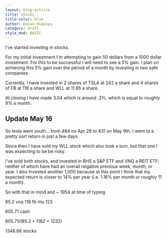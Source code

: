 ```yaml
---
layout: blog-article
title: Stocks
title-color: blue  
author: Devan Huapaya
category: draft
style_mod: BASIC
---
```


I've started investing in stocks.

For my initial investment I'm attempting to gain 50 dollars from a 1000 dollar
investment. For this to be successful I will need to see a 5% gain. I plan on
achieving this 5% gain over the period of a month by investing in two safe companies.

Currently, I have invested in 2 shares of TSLA at 242 a share and 4 shares of FB
 at 116 a share and WLL at 11.85 a share.

At closing I have made 3.04 which is around .3%. which is equal to roughly 9% a month.

## Update May 16

So tesla went south... from 484 on Apr 29 to 431 on May 9th. I went to a
pretty sort return in just a few days.

Since then I have sold my WLL stock which also took a turn, but that one I was
expecting to be be risky.

I've sold both stocks, and invested in RHS a S&P ETF and VNQ a REIT ETF; neither
of which have had an overall negative previous week, month, or year. I also
Invested another 1,000 because at this point I think that my expected return is
closer to 14% per year (i.e. 1.16% per month or roughly 11 a month).

So with that in mind and ~ 1954 at time of typing

85.2 vnq 118 fb rhs 123

605.71 cash

605.71/(85.2 + 118*2 + 123*2)

1348.68 stocks
